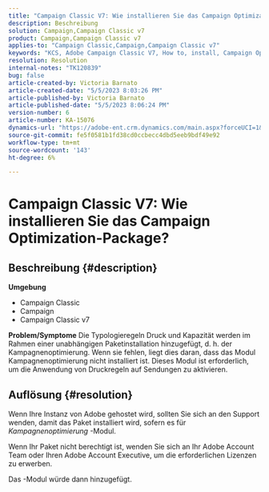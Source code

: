 ```yaml
---
title: "Campaign Classic V7: Wie installieren Sie das Campaign Optimization-Package?"
description: Beschreibung
solution: Campaign,Campaign Classic v7
product: Campaign,Campaign Classic v7
applies-to: "Campaign Classic,Campaign,Campaign Classic v7"
keywords: "KCS, Adobe Campaign Classic V7, How to, install, Campaign Optimization package, Adobe Campaign, Adobe Campaign Classic"
resolution: Resolution
internal-notes: "TK120839"
bug: false
article-created-by: Victoria Barnato
article-created-date: "5/5/2023 8:03:26 PM"
article-published-by: Victoria Barnato
article-published-date: "5/5/2023 8:06:24 PM"
version-number: 6
article-number: KA-15076
dynamics-url: "https://adobe-ent.crm.dynamics.com/main.aspx?forceUCI=1&pagetype=entityrecord&etn=knowledgearticle&id=5ec379e3-7feb-ed11-a7c6-6045bd0065f9"
source-git-commit: fe5f0581b1fd38cd0ccbecc4dbd5eeb9bdf49e92
workflow-type: tm+mt
source-wordcount: '143'
ht-degree: 6%

---
```


# Campaign Classic V7: Wie installieren Sie das Campaign Optimization-Package?

## Beschreibung {#description}

<b>Umgebung</b>
- Campaign Classic
- Campaign
- Campaign Classic v7


<b>Problem/Symptome</b>
Die Typologieregeln Druck und Kapazität werden im Rahmen einer unabhängigen Paketinstallation hinzugefügt, d. h. der Kampagnenoptimierung. Wenn sie fehlen, liegt dies daran, dass das Modul Kampagnenoptimierung nicht installiert ist.
Dieses Modul ist erforderlich, um die Anwendung von Druckregeln auf Sendungen zu aktivieren.




## Auflösung {#resolution}


Wenn Ihre Instanz von Adobe gehostet wird, sollten Sie sich an den Support wenden, damit das Paket installiert wird, sofern es für *Kampagnenoptimierung* -Modul.

Wenn Ihr Paket nicht berechtigt ist, wenden Sie sich an Ihr Adobe Account Team oder Ihren Adobe Account Executive, um die erforderlichen Lizenzen zu erwerben.

Das -Modul würde dann hinzugefügt.
